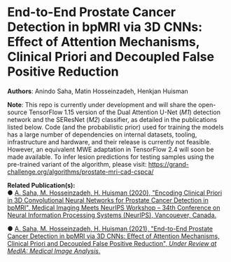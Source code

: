 # End-to-End Prostate Cancer Detection in bpMRI via 3D CNNs: Effect of Attention Mechanisms, Clinical Priori and Decoupled False Positive Reduction

**Authors**: Anindo Saha, Matin Hosseinzadeh, Henkjan Huisman

**Note**: This repo is currently under development and will share the open-source TensorFlow 1.15 version of the Dual Attention U-Net (*M1*) detection network and the SEResNet (*M2*) classifier, as detailed in the publications listed below. Code (and the probabilistic prior) used for training the models has a large number of dependencies on internal datasets, tooling, infrastructure and hardware, and their release is currently not feasible. However, an equivalent MWE adaptation in TensorFlow 2.4 will soon be made available. To infer lesion predictions for testing samples using the pre-trained variant of the algorithm, please visit: https://grand-challenge.org/algorithms/prostate-mri-cad-cspca/ 

**Related Publication(s):**  
  ● [A. Saha, M. Hosseinzadeh, H. Huisman (2020), "Encoding Clinical Priori in 3D Convolutional Neural Networks for Prostate Cancer Detection in bpMRI", Medical Imaging Meets
  NeurIPS Workshop – 34th Conference on Neural Information Processing Systems (NeurIPS), Vancouever, Canada.](https://arxiv.org/abs/2011.00263)
  
  ● [A. Saha, M. Hosseinzadeh, H. Huisman (2021), "End-to-End Prostate Cancer Detection in bpMRI via 3D CNNs: Effect of Attention Mechanisms, Clinical Priori and Decoupled False
  Positive Reduction", *Under Review at MedIA: Medical Image Analysis*.](https://arxiv.org/abs/2101.03244)



